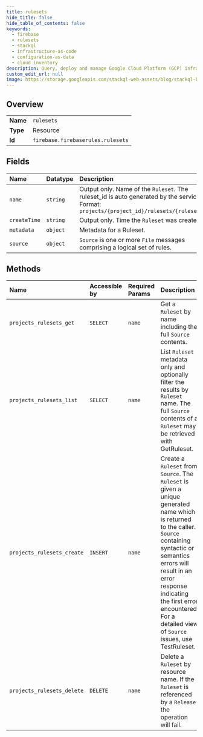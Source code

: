 ```yaml
---
title: rulesets
hide_title: false
hide_table_of_contents: false
keywords:
  - firebase
  - rulesets
  - stackql
  - infrastructure-as-code
  - configuration-as-data
  - cloud inventory
description: Query, deploy and manage Google Cloud Platform (GCP) infrastructure and resources using SQL
custom_edit_url: null
image: https://storage.googleapis.com/stackql-web-assets/blog/stackql-blog-post-featured-image.png
---
```

  
    

## Overview
<table><tbody>
<tr><td><b>Name</b></td><td><code>rulesets</code></td></tr>
<tr><td><b>Type</b></td><td>Resource</td></tr>
<tr><td><b>Id</b></td><td><code>firebase.firebaserules.rulesets</code></td></tr>
</tbody></table>

## Fields
| Name | Datatype | Description |
|:-----|:---------|:------------|
| `name` | `string` | Output only. Name of the `Ruleset`. The ruleset_id is auto generated by the service. Format: `projects/{project_id}/rulesets/{ruleset_id}` |
| `createTime` | `string` | Output only. Time the `Ruleset` was created. |
| `metadata` | `object` | Metadata for a Ruleset. |
| `source` | `object` | `Source` is one or more `File` messages comprising a logical set of rules. |
## Methods
| Name | Accessible by | Required Params | Description |
|:-----|:--------------|:----------------|:------------|
| `projects_rulesets_get` | `SELECT` | `name` | Get a `Ruleset` by name including the full `Source` contents. |
| `projects_rulesets_list` | `SELECT` | `name` | List `Ruleset` metadata only and optionally filter the results by `Ruleset` name. The full `Source` contents of a `Ruleset` may be retrieved with GetRuleset. |
| `projects_rulesets_create` | `INSERT` | `name` | Create a `Ruleset` from `Source`. The `Ruleset` is given a unique generated name which is returned to the caller. `Source` containing syntactic or semantics errors will result in an error response indicating the first error encountered. For a detailed view of `Source` issues, use TestRuleset. |
| `projects_rulesets_delete` | `DELETE` | `name` | Delete a `Ruleset` by resource name. If the `Ruleset` is referenced by a `Release` the operation will fail. |
